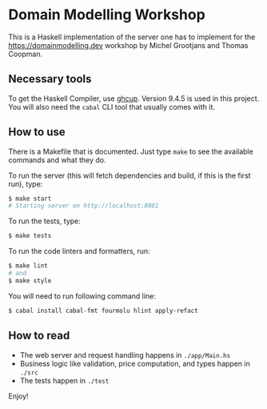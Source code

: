 # Domain Modelling Workshop

This is a Haskell implementation of the server one has to implement for the https://domainmodelling.dev workshop by Michel Grootjans and Thomas Coopman.

## Necessary tools

To get the Haskell Compiler, use [ghcup](https://www.haskell.org/ghcup/). Version 9.4.5 is used in this project. You will also need the `cabal` CLI tool that usually comes with it.

## How to use

There is a Makefile that is documented. Just type `make` to see the available commands and what they do.

To run the server (this will fetch dependencies and build, if this is the first run), type:

```bash
$ make start
# Starting server on http://localhost:8081
```

To run the tests, type:

```bash
$ make tests
```

To run the code linters and formatters, run:

```bash
$ make lint
# and
$ make style
```
You will need to run following command line:

```bash
$ cabal install cabal-fmt fourmolu hlint apply-refact
```

## How to read

* The web server and request handling happens in `./app/Main.hs`
* Business logic like validation, price computation, and types happen in `./src`
* The tests happen in `./test`

Enjoy!
